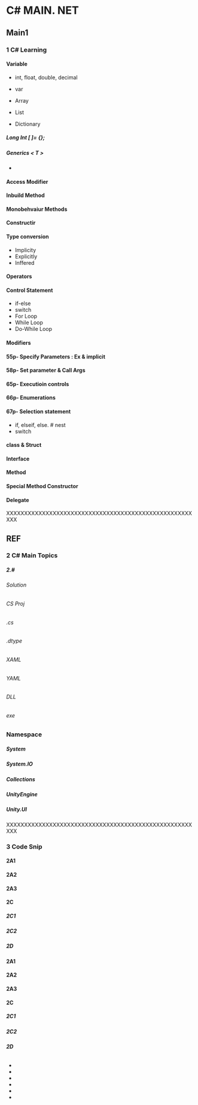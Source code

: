 # C# MAIN. NET

## Main1
### 1 C# Learning

#### Variable
- int, float, double, decimal 

- var
- Array
- List
- Dictionary
##### Long Int [ ]= {};
##### Generics < T >
- 

#### Access Modifier
#### Inbuild Method
#### Monobehvaiur Methods
####  Constructir

#### Type conversion
- Implicity
- Explicitly
- Inffered

#### Operators


#### Control Statement
- if-else
- switch
- For Loop
- While Loop
- Do-While Loop

#### Modifiers
#### 55p- Specify Parameters : Ex & implicit
#### 58p- Set parameter & Call Args 
#### 65p- Executioin controls
#### 66p- Enumerations
#### 67p- Selection statement
- if, elseif, else.  # nest
- switch



#### class & Struct
#### Interface
#### Method 
#### Special Method Constructor
#### Delegate

XXXXXXXXXXXXXXXXXXXXXXXXXXXXXXXXXXXXXXXXXXXXXXXXXXXXXXX
## REF
### 2 C# Main Topics




##### 2.#
###### Solution
###### CS Proj
###### .cs
###### .dtype
###### XAML
###### YAML
###### DLL
###### exe
###### 



### Namespace
##### System
##### System.IO
##### Collections
##### UnityEngine
##### Unity.UI
##### 
##### 
##### 
##### 



XXXXXXXXXXXXXXXXXXXXXXXXXXXXXXXXXXXXXXXXXXXXXXXXXXXXXXX
### 3 Code Snip
#### 2A1
#### 2A2
#### 2A3

#### 2C 
##### 2C1 
##### 2C2

##### 2D 
#### 2A1
#### 2A2
#### 2A3

#### 2C 
##### 2C1 
##### 2C2

##### 2D 
###### 
######
- 
- 
- 
- 
- 
- 
